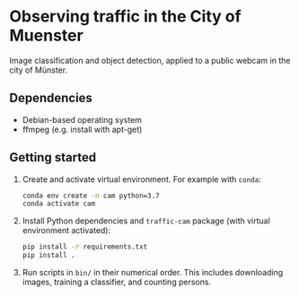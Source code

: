 # Observing traffic in the City of Muenster

Image classification and object detection, applied to a public webcam in the city of Münster.

## Dependencies

* Debian-based operating system
* ffmpeg (e.g. install with apt-get)

## Getting started

1. Create and activate virtual environment. For example with `conda`:

    ```bash
    conda env create -n cam python=3.7
    conda activate cam
    ```

2. Install Python dependencies and `traffic-cam` package (with virtual environment activated):

    ```bash
    pip install -r requirements.txt
    pip install .
    ```

3. Run scripts in `bin/` in their numerical order.
    This includes downloading images, training a classifier, and counting persons.
